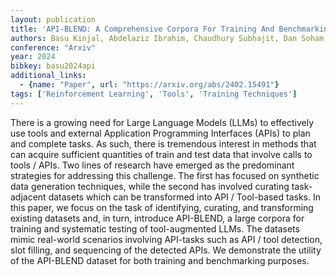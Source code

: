 ```yaml
---
layout: publication
title: 'API-BLEND: A Comprehensive Corpora For Training And Benchmarking API Llms'
authors: Basu Kinjal, Abdelaziz Ibrahim, Chaudhury Subhajit, Dan Soham, Crouse Maxwell, Munawar Asim, Kumaravel Sadhana, Muthusamy Vinod, Kapanipathi Pavan, Lastras Luis A.
conference: "Arxiv"
year: 2024
bibkey: basu2024api
additional_links:
  - {name: "Paper", url: "https://arxiv.org/abs/2402.15491"}
tags: ['Reinforcement Learning', 'Tools', 'Training Techniques']
---
```

There is a growing need for Large Language Models (LLMs) to effectively use
tools and external Application Programming Interfaces (APIs) to plan and
complete tasks. As such, there is tremendous interest in methods that can
acquire sufficient quantities of train and test data that involve calls to
tools / APIs. Two lines of research have emerged as the predominant strategies
for addressing this challenge. The first has focused on synthetic data
generation techniques, while the second has involved curating task-adjacent
datasets which can be transformed into API / Tool-based tasks. In this paper,
we focus on the task of identifying, curating, and transforming existing
datasets and, in turn, introduce API-BLEND, a large corpora for training and
systematic testing of tool-augmented LLMs. The datasets mimic real-world
scenarios involving API-tasks such as API / tool detection, slot filling, and
sequencing of the detected APIs. We demonstrate the utility of the API-BLEND
dataset for both training and benchmarking purposes.
